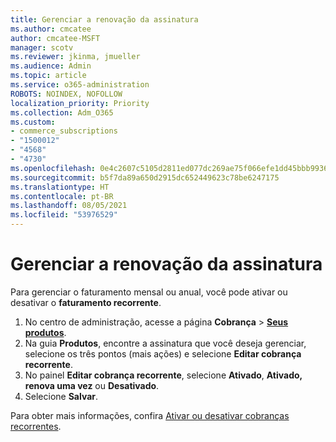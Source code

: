 ```yaml
---
title: Gerenciar a renovação da assinatura
ms.author: cmcatee
author: cmcatee-MSFT
manager: scotv
ms.reviewer: jkinma, jmueller
ms.audience: Admin
ms.topic: article
ms.service: o365-administration
ROBOTS: NOINDEX, NOFOLLOW
localization_priority: Priority
ms.collection: Adm_O365
ms.custom:
- commerce_subscriptions
- "1500012"
- "4568"
- "4730"
ms.openlocfilehash: 0e4c2607c5105d2811ed077dc269ae75f066efe1dd45bbb9936b2336a370a052
ms.sourcegitcommit: b5f7da89a650d2915dc652449623c78be6247175
ms.translationtype: HT
ms.contentlocale: pt-BR
ms.lasthandoff: 08/05/2021
ms.locfileid: "53976529"
---
```

# <a name="manage-subscription-renewal"></a>Gerenciar a renovação da assinatura

Para gerenciar o faturamento mensal ou anual, você pode ativar ou desativar o **faturamento recorrente**.

1. No centro de administração, acesse a página **Cobrança** > **[Seus produtos](https://go.microsoft.com/fwlink/p/?linkid=842054)**.
2. Na guia **Produtos**, encontre a assinatura que você deseja gerenciar, selecione os três pontos (mais ações) e selecione **Editar cobrança recorrente**.
3. No painel **Editar cobrança recorrente**, selecione **Ativado**, **Ativado, renova uma vez** ou **Desativado**.
4. Selecione **Salvar**.

Para obter mais informações, confira [Ativar ou desativar cobranças recorrentes](/microsoft-365/commerce/subscriptions/renew-your-subscription#turn-recurring-billing-off-or-on).

